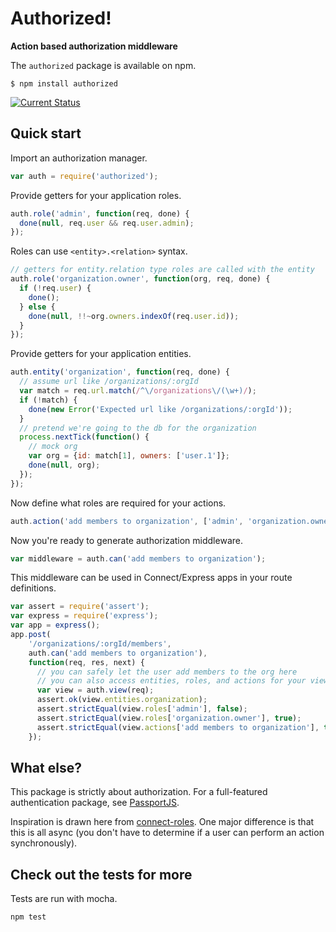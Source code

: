 # Authorized!
**Action based authorization middleware**

The `authorized` package is available on npm.

    $ npm install authorized

[![Current Status](https://secure.travis-ci.org/tschaub/authorized.png?branch=master)](https://travis-ci.org/tschaub/authorized)

## Quick start

Import an authorization manager.

```js
var auth = require('authorized');
```

Provide getters for your application roles.

```js
auth.role('admin', function(req, done) {
  done(null, req.user && req.user.admin);
});
```

Roles can use `<entity>.<relation>` syntax.

```js
// getters for entity.relation type roles are called with the entity
auth.role('organization.owner', function(org, req, done) {
  if (!req.user) {
    done();
  } else {
    done(null, !!~org.owners.indexOf(req.user.id));
  }
});
```

Provide getters for your application entities.

```js
auth.entity('organization', function(req, done) {
  // assume url like /organizations/:orgId
  var match = req.url.match(/^\/organizations\/(\w+)/);
  if (!match) {
    done(new Error('Expected url like /organizations/:orgId'));
  }
  // pretend we're going to the db for the organization
  process.nextTick(function() {
    // mock org
    var org = {id: match[1], owners: ['user.1']};
    done(null, org);
  });
});
```

Now define what roles are required for your actions.

```js
auth.action('add members to organization', ['admin', 'organization.owner']);
```

Now you're ready to generate authorization middleware.

```js
var middleware = auth.can('add members to organization');
```

This middleware can be used in Connect/Express apps in your route definitions.

```js
var assert = require('assert');
var express = require('express');
var app = express();
app.post(
    '/organizations/:orgId/members', 
    auth.can('add members to organization'),
    function(req, res, next) {
      // you can safely let the user add members to the org here
      // you can also access entities, roles, and actions for your view
      var view = auth.view(req);
      assert.ok(view.entities.organization);
      assert.strictEqual(view.roles['admin'], false);
      assert.strictEqual(view.roles['organization.owner'], true);
      assert.strictEqual(view.actions['add members to organization'], true);
    });
```

## What else?

This package is strictly about authorization.  For a full-featured
authentication package, see [PassportJS](http://passportjs.org/).

Inspiration is drawn here from [connect-roles](https://github.com/ForbesLindesay/connect-roles).
One major difference is that this is all async (you don't have to determine
if a user can perform an action synchronously).

## Check out the tests for more

Tests are run with mocha.

    npm test
